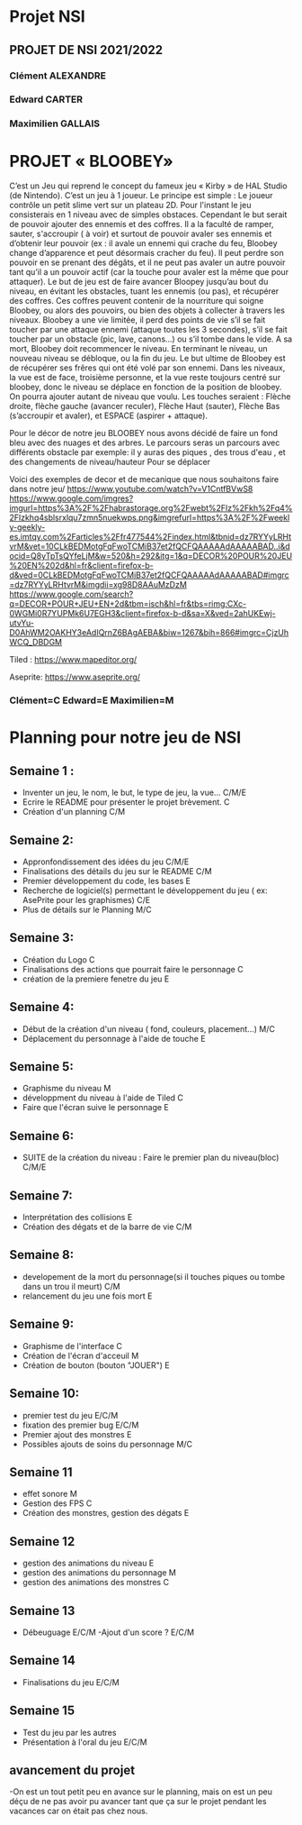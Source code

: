 # Projet NSI
## PROJET DE NSI 2021/2022 
### Clément ALEXANDRE
### Edward CARTER 
### Maximilien GALLAIS

# PROJET « BLOOBEY»

C’est un Jeu qui reprend le concept du fameux jeu « Kirby » de HAL Studio (de Nintendo). C’est un jeu à 1 joueur. Le principe est simple : Le joueur contrôle un petit slime vert sur un plateau 2D. Pour l'instant le jeu consisterais en 1 niveau avec de simples obstaces. Cependant le but serait de pouvoir ajouter des ennemis et des coffres. Il a la faculté de ramper, sauter, s'accroupir ( à voir) et surtout de pouvoir avaler ses ennemis et d’obtenir leur pouvoir (ex : il avale un ennemi qui crache du feu, Bloobey change d’apparence et peut désormais cracher du feu). Il peut perdre son pouvoir en se prenant des dégâts, et il ne peut pas avaler un autre pouvoir tant qu’il a un pouvoir actif (car la touche pour avaler est la même que pour attaquer). Le but de jeu est de faire avancer Bloopey jusqu’au bout du niveau, en évitant les obstacles, tuant les ennemis (ou pas), et récupérer des coffres. Ces coffres peuvent contenir de la nourriture qui soigne Bloobey, ou alors des pouvoirs, ou bien des objets à collecter à travers les niveaux. Bloobey a une vie limitée, il perd des points de vie s’il se fait toucher par une attaque ennemi (attaque toutes les 3 secondes), s’il se fait toucher par un obstacle (pic, lave, canons…) ou s’il tombe dans le vide. A sa mort, Bloobey doit recommencer le niveau. En terminant le niveau, un nouveau niveau se débloque, ou la fin du jeu. Le but ultime de Bloobey est de récupérer ses frêres qui ont été volé par son ennemi. Dans les niveaux, la vue est de face, troisième personne, et la vue reste toujours centré sur bloobey, donc le niveau se déplace en fonction de la position de bloobey. On pourra ajouter autant de niveau que voulu. Les touches seraient : Flèche droite, flèche gauche (avancer reculer), Flèche Haut (sauter), Flèche Bas (s’accroupir et avaler), et ESPACE (aspirer + attaque).                
                   

Pour le décor de notre jeu BLOOBEY nous avons  décidé de faire un fond bleu avec des  nuages et des arbres.
Le parcours seras un parcours avec différents obstacle par exemple: il y auras des piques , des trous d'eau , et des changements de niveau/hauteur 
Pour se déplacer 

Voici des exemples de decor et de mecanique que nous souhaitons faire dans notre jeu/
https://www.youtube.com/watch?v=V1CntfBVwS8
   https://www.google.com/imgres?imgurl=https%3A%2F%2Fhabrastorage.org%2Fwebt%2Flz%2Fkh%2Fq4%2Flzkhq4sblsrxlqu7zmn5nuekwps.png&imgrefurl=https%3A%2F%2Fweekly-geekly-es.imtqy.com%2Farticles%2Ffr477544%2Findex.html&tbnid=dz7RYYyLRHtvrM&vet=10CLkBEDMotgFqFwoTCMiB37et2fQCFQAAAAAdAAAAABAD..i&docid=Q8yTpTsQYfeLjM&w=520&h=292&itg=1&q=DECOR%20POUR%20JEU%20EN%202d&hl=fr&client=firefox-b-d&ved=0CLkBEDMotgFqFwoTCMiB37et2fQCFQAAAAAdAAAAABAD#imgrc=dz7RYYyLRHtvrM&imgdii=xg98D8AAuMzDzM
    https://www.google.com/search?q=DECOR+POUR+JEU+EN+2d&tbm=isch&hl=fr&tbs=rimg:CXc-0WGMi0R7YUPMk6U7EGH3&client=firefox-b-d&sa=X&ved=2ahUKEwj-utvYu-D0AhWM2OAKHY3eAdIQrnZ6BAgAEBA&biw=1267&bih=866#imgrc=CjzUhWCQ_DBDGM



Tiled : https://www.mapeditor.org/

Aseprite: https://www.aseprite.org/

### Clément=C Edward=E Maximilien=M

# Planning pour notre jeu de NSI
 
## Semaine 1 :
  - Inventer un jeu, le nom, le but, le type de jeu, la vue... C/M/E
  - Ecrire le README pour présenter le projet brèvement.    C
  - Création d'un planning      C/M
  
 ## Semaine 2:
  - Appronfondissement des idées du jeu            C/M/E
  - Finalisations des détails du jeu sur le README       C/M
  - Premier développement du code, les bases         E
  - Recherche de logiciel(s) permettant le développement du jeu ( ex: AsePrite pour les graphismes)      C/E
  - Plus de détails sur le Planning      M/C
 
 ## Semaine 3:
  - Création du Logo                 C
  - Finalisations des actions que pourrait faire le personnage      C
  - création de la premiere fenetre du jeu       E
  
  ## Semaine 4:
   - Début de la création d'un niveau ( fond, couleurs, placement...)       M/C
   - Déplacement du personnage à l'aide de touche            E
  
  ## Semaine 5:
  - Graphisme du niveau             M
  - développment du niveau à l'aide de Tiled    C
  - Faire que l'écran suive le personnage        E
  
  ## Semaine 6:
   - SUITE de la création du niveau : Faire le premier plan du niveau(bloc)       C/M/E
    
 ## Semaine 7:
   - Interprétation des collisions            E
   - Création des dégats et de la barre de vie              C/M

 ## Semaine 8:
   - developement de la mort du personnage(si il touches piques ou tombe dans un trou il meurt)      C/M
   - relancement du jeu une fois mort                   E
  
 ## Semaine 9:
   - Graphisme de l'interface                   C
   - Création de l'écran d'acceuil               M
   - Création de bouton (bouton "JOUER")          E
 
 
 ## Semaine 10: 
   - premier test du jeu                E/C/M
   - fixation des premier bug           E/C/M
   - Premier ajout des monstres         E
   - Possibles ajouts de soins du personnage    M/C

## Semaine 11 
  - effet sonore     M
  - Gestion des FPS   C
  - Création des monstres, gestion des dégats   E
  

## Semaine 12
 - gestion des animations du niveau    E
 - gestion des animations du personnage   M
 - gestion des animations des monstres   C
 
 ## Semaine 13 
  - Débeuguage    E/C/M
  -Ajout d'un score ?   E/C/M
  
  ## Semaine 14 
  - Finalisations du jeu    E/C/M
  
  ## Semaine 15
  - Test du jeu par les autres   
  - Présentation à l'oral du jeu     E/C/M


## avancement du projet
  -On est un tout petit peu en avance sur le planning, mais on est un peu déçu de ne pas avoir pu avancer tant que ça sur le projet pendant les vacances car on était pas chez nous.



                    
